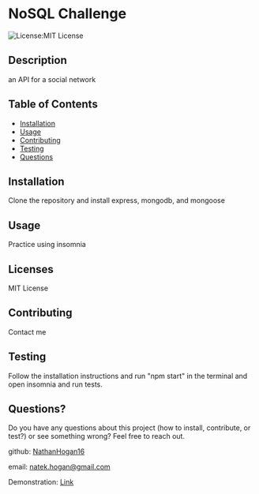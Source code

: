 # NoSQL Challenge
![License:MIT License](https://img.shields.io/badge/License-MITLicense-blue)
## Description
an API for a social network

## Table of Contents
* [Installation](#Installation)
* [Usage](#Usage)
* [Contributing](#Contributing)
* [Testing](#Testing)
* [Questions](#Questions?)
## Installation
Clone the repository and install express, mongodb, and mongoose
## Usage
Practice using insomnia
## Licenses
MIT License
## Contributing
Contact me
## Testing
Follow the installation instructions and run "npm start" in the terminal and open insomnia and run tests.
## Questions?
Do you have any questions about this project (how to install, contribute, or test?) or see something wrong? 
Feel free to reach out.
 
github: [NathanHogan16](https://github.com/NathanHogan16) 

email: natek.hogan@gmail.com

Demonstration: [Link](https://drive.google.com/file/d/18VEGZKOvBGMf2P6n1of2aQcoBNXBkQ14/view)
